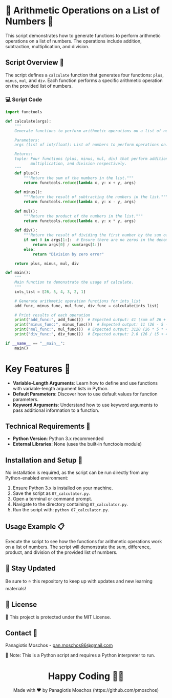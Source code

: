 # 🧮 Arithmetic Operations on a List of Numbers 🔢

This script demonstrates how to generate functions to perform arithmetic operations on a list of numbers. The operations include addition, subtraction, multiplication, and division.

## Script Overview 📘

The script defines a `calculate` function that generates four functions: `plus`, `minus`, `mul`, and `div`. Each function performs a specific arithmetic operation on the provided list of numbers.

### :computer: Script Code

```python
import functools

def calculate(args):
    """
    Generate functions to perform arithmetic operations on a list of numbers.

    Parameters:
    args (list of int/float): List of numbers to perform operations on.

    Returns:
    tuple: Four functions (plus, minus, mul, div) that perform addition, subtraction,
           multiplication, and division respectively.
    """
    def plus():
        """Return the sum of the numbers in the list."""
        return functools.reduce(lambda x, y: x + y, args)
    
    def minus():
        """Return the result of subtracting the numbers in the list."""
        return functools.reduce(lambda x, y: x - y, args)
    
    def mul():
        """Return the product of the numbers in the list."""
        return functools.reduce(lambda x, y: x * y, args)
    
    def div():
        """Return the result of dividing the first number by the sum of the rest of the numbers."""
        if not 0 in args[1:]:  # Ensure there are no zeros in the denominator
            return args[0] / sum(args[1:])
        else:
            return "Division by zero error"

    return plus, minus, mul, div

def main():
    """
    Main function to demonstrate the usage of calculate.
    """
    ints_list = [26, 5, 4, 3, 2, 1]

    # Generate arithmetic operation functions for ints_list
    add_func, minus_func, mul_func, div_func = calculate(ints_list)

    # Print results of each operation
    print("add_func:", add_func())  # Expected output: 41 (sum of 26 + 5 + 4 + 3 + 2 + 1)
    print("minus_func:", minus_func())  # Expected output: 11 (26 - 5 - 4 - 3 - 2 - 1)
    print("mul_func:", mul_func())  # Expected output: 3120 (26 * 5 * 4 * 3 * 2 * 1)
    print("div_func:", div_func())  # Expected output: 2.0 (26 / (5 + 4 + 3 + 2 + 1))

if __name__ == "__main__":
    main()
```

# Key Features 🌟
- **Variable-Length Arguments**: Learn how to define and use functions with variable-length argument lists in Python.
- **Default Parameters**: Discover how to use default values for function parameters.
- **Keyword Arguments**: Understand how to use keyword arguments to pass additional information to a function.

## Technical Requirements 🔧
- **Python Version**: Python 3.x recommended
- **External Libraries**: None (uses the built-in functools module)

## Installation and Setup 🚀
No installation is required, as the script can be run directly from any Python-enabled environment:

1. Ensure Python 3.x is installed on your machine.
2. Save the script as `07_calculator.py`.
3. Open a terminal or command prompt.
4. Navigate to the directory containing `07_calculator.py`.
5. Run the script with: `python 07_calculator.py`.

## Usage Example 📋
Execute the script to see how the functions for arithmetic operations work on a list of numbers. The script will demonstrate the sum, difference, product, and division of the provided list of numbers.

## 📢 Stay Updated
Be sure to ⭐ this repository to keep up with updates and new learning materials!

## 📄 License
🔐 This project is protected under the MIT License.

## Contact 📧
Panagiotis Moschos - pan.moschos86@gmail.com

🔗 Note: This is a Python script and requires a Python interpreter to run.

<h1 align="center">Happy Coding 👨‍💻</h1>
<p align="center">
  Made with ❤️ by Panagiotis Moschos (https://github.com/pmoschos)
</p>
